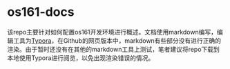 # os161-docs

该repo主要针对如何配置os161开发环境进行概述。文档使用markdown编写，编辑工具为[Typora](https://typora.io/)，在Github的网页版本中，markdown有些部分没有进行正确的渲染。由于暂时还没有在其他的markdown工具上测试，笔者建议将repo下载到本地使用Typora进行阅览，以免出现渲染错误的情况。

